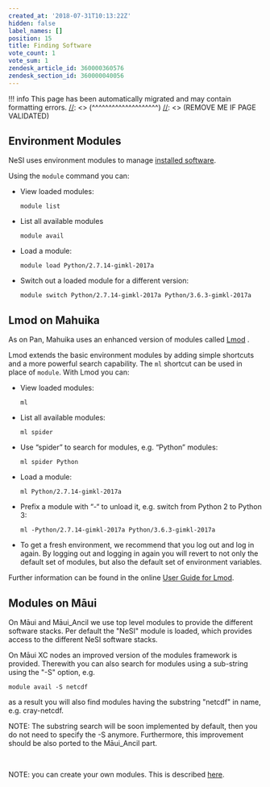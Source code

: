 ```yaml
---
created_at: '2018-07-31T10:13:22Z'
hidden: false
label_names: []
position: 15
title: Finding Software
vote_count: 1
vote_sum: 1
zendesk_article_id: 360000360576
zendesk_section_id: 360000040056
---
```




[//]: <> (REMOVE ME IF PAGE VALIDATED)
[//]: <> (vvvvvvvvvvvvvvvvvvvv)
!!! info
    This page has been automatically migrated and may contain formatting errors.
[//]: <> (^^^^^^^^^^^^^^^^^^^^)
[//]: <> (REMOVE ME IF PAGE VALIDATED)

## Environment Modules

NeSI uses environment modules to manage [installed
software](https://support.nesi.org.nz/hc/articles/360000170355).

Using the `module` command you can:

-   View loaded modules:
    ``` highlight
    module list
    ```
-   List all available modules
    ``` highlight
    module avail
    ```
-   Load a module:
    ``` highlight
    module load Python/2.7.14-gimkl-2017a
    ```
-   Switch out a loaded module for a different version:
    ``` highlight
    module switch Python/2.7.14-gimkl-2017a Python/3.6.3-gimkl-2017a
    ```

## Lmod on Mahuika

As on Pan, Mahuika uses an enhanced version of modules called
[Lmod](https://lmod.readthedocs.io/en/latest/010_user.html) .

Lmod extends the basic environment modules by adding simple shortcuts
and a more powerful search capability. The `ml` shortcut can be used in
place of `module`. With Lmod you can:

-   View loaded modules:
    ``` highlight
    ml
    ```
-   List all available modules:
    ``` highlight
    ml spider
    ```
-   Use “spider” to search for modules, e.g. “Python” modules:
    ``` highlight
    ml spider Python
    ```
-   Load a module:
    ``` highlight
    ml Python/2.7.14-gimkl-2017a
    ```
-   Prefix a module with “-“ to unload it, e.g. switch from Python 2 to
    Python 3:
    ``` highlight
    ml -Python/2.7.14-gimkl-2017a Python/3.6.3-gimkl-2017a
    ```
-   To get a fresh environment, we recommend that you log out and log in
    again. By logging out and logging in again you will revert to not
    only the default set of modules, but also the default set of
    environment variables.

Further information can be found in the online [User Guide for
Lmod](https://lmod.readthedocs.io/en/latest/010_user.html).

## Modules on Māui

On Māui and Māui\_Ancil we use top level modules to provide the
different software stacks. Per default the "NeSI" module is loaded,
which provides access to the different NeSI software stacks.

On Māui XC nodes an improved version of the modules framework is
provided. Therewith you can also search for modules using a sub-string
using the "-S" option, e.g.

``` highlight
module avail -S netcdf
```

as a result you will also find modules having the substring "netcdf" in
name, e.g. cray-netcdf.

NOTE: The substring search will be soon implemented by default, then you
do not need to specify the -S anymore. Furthermore, this improvement
should be also ported to the Māui\_Ancil part.

 

NOTE: you can create your own modules. This is described
[here](https://support.nesi.org.nz/hc/en-gb/articles/360000474535-Installing-Third-Party-applications).
